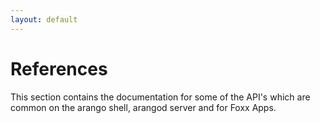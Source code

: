 ```yaml
---
layout: default
---
```

References
==========

This section contains the documentation for some of the API's which are common on the
arango shell, arangod server and for Foxx Apps.

